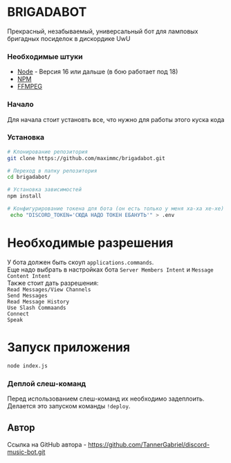 # BRIGADABOT

Прекрасный, незабываемый, универсальный бот для ламповых бригадных посиделок в дискордике UwU

### Необходимые штуки
- [Node](https://nodejs.org/en/) - Версия 16 или дальше (в бою работает под 18)
- [NPM](https://www.npmjs.com/)
- [FFMPEG](https://www.ffmpeg.org/)

### Начало
Для начала стоит установть все, что нужно для работы этого куска кода


### Установка
```bash
# Клонирование репозитория
git clone https://github.com/maximmc/brigadabot.git

# Переход в папку репозитория
cd brigadabot/

# Установка зависимостей
npm install

# Конфигурирование токена для бота (он есть только у меня ха-ха хе-хе)
 echo "DISCORD_TOKEN='СЮДА НАДО ТОКЕН ЕБАНУТЬ'" > .env
```
# Необходимые разрешения
У бота должен быть скоуп `applications.commands`.  
Еще надо выбрать в настройках бота `Server Members Intent` и `Message Content Intent`  
Также стоит дать разрешения:  
`Read Messages/View Channels`  
`Send Messages`  
`Read Message History`  
`Use Slash Commaands`  
`Connect`  
`Speak`

# Запуск приложения
```bash
node index.js
```

### Деплой слеш-команд

Перед использованием слеш-команд их необходимо задеплоить. Делается это запуском команды `!deploy`.

## Автор
Ссылка на GitHub автора - https://github.com/TannerGabriel/discord-music-bot.git

